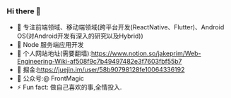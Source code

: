 ### Hi there 👋

<!--
**JakePrim/JakePrim** is a ✨ _special_ ✨ repository because its `README.md` (this file) appears on your GitHub profile.

Here are some ideas to get you started:

- 🔭 I’m currently working on ...
- 🌱 I’m currently learning ...
- 👯 I’m looking to collaborate on ...
- 🤔 I’m looking for help with ...
- 💬 Ask me about ...
- 📫 How to reach me: ...
- 😄 Pronouns: ...
- ⚡ Fun fact: ...
-->

- 🔭 专注前端领域、移动端领域(跨平台开发(ReactNative、Flutter)、Android OS(对Android开发有深入的研究以及Hybrid))
- 🌱 Node 服务端应用开发
- 👯 个人网站地址(需要翻墙):https://www.notion.so/jakeprim/Web-Engineering-Wiki-af508f9c7b49497482e3f7603fbf55b7
- 💬 掘金:https://juejin.im/user/58b90798128fe10064336192
- 🤔 公众号:@ FrontMagic
- ⚡ Fun fact: 做自己喜欢的事,全情投入.
